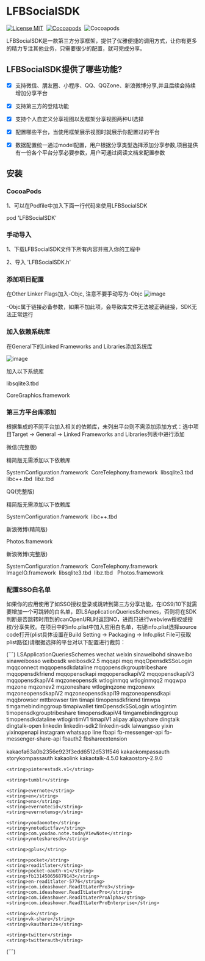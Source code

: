LFBSocialSDK
===========
[![License MIT](https://img.shields.io/github/license/mashape/apistatus.svg?maxAge=2592000)](https://github.com/LiuFuBo1991/LFBSocialSDK)&nbsp;
[![Cocoapods](https://img.shields.io/badge/pod-v1.0.0-LFBModelFile.svg)](https://cocoapods.org/pods/LFBSocialSDK)&nbsp;
![Cocoapods](https://img.shields.io/badge/platform-osx%20%7C%20ios-LFBModelFile.svg)&nbsp;

LFBSocialSDK是一款第三方分享框架，提供了优雅便捷的调用方式，让你有更多的精力专注其他业务，只需要很少的配置，就可完成分享。


## LFBSocialSDK提供了哪些功能?

- [x] 支持微信、朋友圈、小程序、QQ、QQZone、新浪微博分享,并且后续会持续增加分享平台
- [x] 支持第三方的登陆功能
- [x] 支持个人自定义分享视图以及框架分享视图两种UI选择
- [x] 配置哪些平台，当使用框架展示视图时就展示你配置过的平台
- [x] 数据配置统一通过model配置，用户根据分享类型选择添加分享参数,项目提供有一份各个平台分享必要参数，用户可通过阅读文档来配置参数&nbsp;


## 安装


### CocoaPods

1、可以在Podfile中加入下面一行代码来使用LFBSocialSDK

pod 'LFBSocialSDK'

### 手动导入

1、下载LFBSocialSDK文件下所有内容并拖入你的工程中

2、导入 'LFBSocialSDK.h'


### 添加项目配置

在Other Linker Flags加入-Objc, 注意不要手动写为-Objc
![image](https://github.com/LiuFuBo1991/LFBSocialSDK/blob/master/imageFolder/icon_share_other_linke.jpeg)

-Objc属于链接必备参数，如果不加此项，会导致库文件无法被正确链接，SDK无法正常运行


### 加入依赖系统库

在General下的Linked Frameworks and Libraries添加系统库

![image](https://raw.githubusercontent.com/LiuFuBo1991/LFBSocialSDK/master/imageFolder/icon_share_libraries.png)

加入以下系统库


libsqlite3.tbd &nbsp;

CoreGraphics.framework


### 第三方平台库添加

根据集成的不同平台加入相关的依赖库，未列出平台则不需添加添加方式：选中项目Target -> General -> Linked Frameworks and Libraries列表中进行添加


微信(完整版)


精简版无需添加以下依赖库

SystemConfiguration.framework&nbsp;
CoreTelephony.framework&nbsp;
libsqlite3.tbd&nbsp;
libc++.tbd&nbsp;
libz.tbd&nbsp;


QQ(完整版)


精简版无需添加以下依赖库

SystemConfiguration.framework&nbsp;
libc++.tbd&nbsp;


新浪微博(精简版)

Photos.framework&nbsp;


新浪微博(完整版)


SystemConfiguration.framework&nbsp;
CoreTelephony.framework&nbsp;
ImageIO.framework&nbsp;
libsqlite3.tbd&nbsp;
libz.tbd &nbsp;
Photos.framework&nbsp;


### 配置SSO白名单


如果你的应用使用了如SSO授权登录或跳转到第三方分享功能，在iOS9/10下就需要增加一个可跳转的白名单，即LSApplicationQueriesSchemes，否则将在SDK判断是否跳转时用到的canOpenURL时返回NO，进而只进行webview授权或授权/分享失败。在项目中的info.plist中加入应用白名单，右键info.plist选择source code打开(plist具体设置在Build Setting -> Packaging -> Info.plist File可获取plist路径)请根据选择的平台对以下配置进行裁剪：

(```)
<key>LSApplicationQueriesSchemes</key>
<array>
    <!-- 微信 URL Scheme 白名单-->
    <string>wechat</string>
    <string>weixin</string>
    <!-- 新浪微博 URL Scheme 白名单-->
    <string>sinaweibohd</string>
    <string>sinaweibo</string>
    <string>sinaweibosso</string>
    <string>weibosdk</string>
    <string>weibosdk2.5</string>
    <!-- QQ、Qzone URL Scheme 白名单-->
    <string>mqqapi</string>
    <string>mqq</string>
    <string>mqqOpensdkSSoLogin</string>
    <string>mqqconnect</string>
    <string>mqqopensdkdataline</string>
    <string>mqqopensdkgrouptribeshare</string>
    <string>mqqopensdkfriend</string>
    <string>mqqopensdkapi</string>
    <string>mqqopensdkapiV2</string>
    <string>mqqopensdkapiV3</string>
    <string>mqqopensdkapiV4</string>
    <string>mqzoneopensdk</string>
    <string>wtloginmqq</string>
    <string>wtloginmqq2</string>
    <string>mqqwpa</string>
    <string>mqzone</string>
    <string>mqzonev2</string>
    <string>mqzoneshare</string>
    <string>wtloginqzone</string>
    <string>mqzonewx</string>
    <string>mqzoneopensdkapiV2</string>
    <string>mqzoneopensdkapi19</string>
    <string>mqzoneopensdkapi</string>
    <string>mqqbrowser</string>
    <string>mttbrowser</string>
    <string>tim</string>
    <string>timapi</string>
    <string>timopensdkfriend</string>
    <string>timwpa</string>
    <string>timgamebindinggroup</string>
    <string>timapiwallet</string>
    <string>timOpensdkSSoLogin</string>
    <string>wtlogintim</string>
    <string>timopensdkgrouptribeshare</string>
    <string>timopensdkapiV4</string>
    <string>timgamebindinggroup</string>
    <string>timopensdkdataline</string>
    <string>wtlogintimV1</string>
    <string>timapiV1</string>
    <!-- 支付宝 URL Scheme 白名单-->
    <string>alipay</string>
    <string>alipayshare</string>
    <!-- 钉钉 URL Scheme 白名单-->
      <string>dingtalk</string>
      <string>dingtalk-open</string>
    <!--Linkedin URL Scheme 白名单-->
    <string>linkedin</string>
    <string>linkedin-sdk2</string>
    <string>linkedin-sdk</string>
    <!-- 点点虫 URL Scheme 白名单-->
    <string>laiwangsso</string>
    <!-- 易信 URL Scheme 白名单-->
    <string>yixin</string>
    <string>yixinopenapi</string>
    <!-- instagram URL Scheme 白名单-->
    <string>instagram</string>
    <!-- whatsapp URL Scheme 白名单-->
    <string>whatsapp</string>
    <!-- line URL Scheme 白名单-->
    <string>line</string>
    <!-- Facebook URL Scheme 白名单-->
    <string>fbapi</string>
    <string>fb-messenger-api</string>
    <string>fb-messenger-share-api</string>
    <string>fbauth2</string>
    <string>fbshareextension</string>
    <!-- Kakao URL Scheme 白名单-->  
    <!-- 注：以下第一个参数需替换为自己的kakao appkey--> 
    <!-- 格式为 kakao + "kakao appkey"-->    
    <string>kakaofa63a0b2356e923f3edd6512d531f546</string>
    <string>kakaokompassauth</string>
    <string>storykompassauth</string>
    <string>kakaolink</string>
    <string>kakaotalk-4.5.0</string>
    <string>kakaostory-2.9.0</string>
   <!-- pinterest URL Scheme 白名单-->  
    <string>pinterestsdk.v1</string>
   <!-- Tumblr URL Scheme 白名单-->  
    <string>tumblr</string>
   <!-- 印象笔记 -->
    <string>evernote</string>
    <string>en</string>
    <string>enx</string>
    <string>evernotecid</string>
    <string>evernotemsg</string>
   <!-- 有道云笔记-->
    <string>youdaonote</string>
    <string>ynotedictfav</string>
    <string>com.youdao.note.todayViewNote</string>
    <string>ynotesharesdk</string>
   <!-- Google+-->
    <string>gplus</string>
   <!-- Pocket-->
    <string>pocket</string>
    <string>readitlater</string>
    <string>pocket-oauth-v1</string>
    <string>fb131450656879143</string>
    <string>en-readitlater-5776</string>
    <string>com.ideashower.ReadItLaterPro3</string>
    <string>com.ideashower.ReadItLaterPro</string>
    <string>com.ideashower.ReadItLaterProAlpha</string>
    <string>com.ideashower.ReadItLaterProEnterprise</string>
   <!-- VKontakte-->
    <string>vk</string>
    <string>vk-share</string>
    <string>vkauthorize</string>
   <!-- Twitter-->
    <string>twitter</string>
    <string>twitterauth</string>
</array>

(```)



















